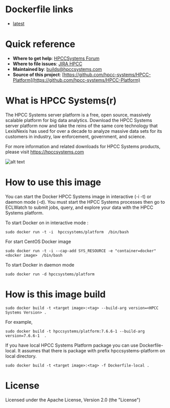 # Dockerfile links
-   [latest](https://github.com/hpcc-systems/containers/docker/tree/platform/Dockerfile)

# Quick reference
-   **Where to get help**:
   [HPCCSystems Forum](https://hpccsystems.com/bb/)
-   **Where to file issues**:
   [JIRA HPCC](https://track.hpccsystems.com/projects/HPCC/summary)
-   **Maintained by**:
builds@hpccsystems.com
-   **Source of this project**:
   [https://github.com/hpcc-systems/HPCC-Platform](https://github.com/hpcc-systems/HPCC-Platform)


# What is HPCC Systems(r)

The HPCC Systems server platform is a free, open source, massively scalable platform for big data analytics. Download the HPCC Systems server platform now and take the reins of the same core technology that LexisNexis has used for over a decade to analyze massive data sets for its customers in industry, law enforcement, government, and science.

For more information and related downloads for HPCC Systems products, please visit
https://hpccsystems.com

![alt text](https://hpccsystems.com/sites/default/files/hpcc-systems-horiz.png "HPCC Systems Logo")

# How to use this image
You can start the Docker HPCC Systems image in interactive (-i -t) or daemon mode (-d). You must start the HPCC Systems processes then go to ECLWatch to submit jobs, query, and explore your data with the HPCC Systems platform.

To start Docker on in interactive mode :
```console
sudo docker run -t -i  hpccsystems/platform  /bin/bash
```
For start CentOS Docker image
```console
sudo docker run -t -i --cap-add SYS_RESOURCE -e "container=docker"  <docker image>  /bin/bash
```

To start Docker in daemon mode
```console
sudo docker run -d hpccsystems/platform
```


# How is this image build
```console
sudo docker build -t <target image>:<tag> --build-arg version=<HPCC Systems Version> .
```
For example,
```console
sudo docker build -t hpccsystems/platform:7.6.6-1 --build-arg version=7.6.6-1  .
```

If you have local HPCC Systems Platform package you can use Dockerfile-local. It assumes that there is package with prefix hpccsystems-platform on local directory.

```console
sudo docker build -t <target image>:<tag> -f Dockerfile-local .
```
# License
Licensed under the Apache License, Version 2.0 (the "License")
